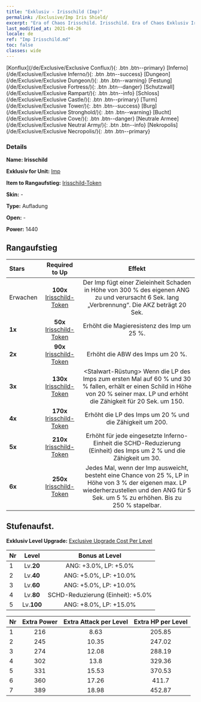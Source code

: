 ```yaml
---
title: "Exklusiv - Irisschild (Imp)"
permalink: /Exclusive/Imp Iris Shield/
excerpt: "Era of Chaos Irisschild. Irisschild. Era of Chaos Exklusiv Irisschild. Imp Exklusiv."
last_modified_at: 2021-04-26
locale: de
ref: "Imp Irisschild.md"
toc: false
classes: wide
---
```

 [Konflux](/de/Exclusive/Exclusive Conflux/){: .btn .btn--primary} [Inferno](/de/Exclusive/Exclusive Inferno/){: .btn .btn--success} [Dungeon](/de/Exclusive/Exclusive Dungeon/){: .btn .btn--warning} [Festung](/de/Exclusive/Exclusive Fortress/){: .btn .btn--danger} [Schutzwall](/de/Exclusive/Exclusive Rampart/){: .btn .btn--info} [Schloss](/de/Exclusive/Exclusive Castle/){: .btn .btn--primary} [Turm](/de/Exclusive/Exclusive Tower/){: .btn .btn--success} [Burg](/de/Exclusive/Exclusive Stronghold/){: .btn .btn--warning} [Bucht](/de/Exclusive/Exclusive Cove/){: .btn .btn--danger} [Neutrale Armee](/de/Exclusive/Exclusive Neutral Army/){: .btn .btn--info} [Nekropolis](/de/Exclusive/Exclusive Necropolis/){: .btn .btn--primary} 

### Details
 **Name: Irisschild** 

 **Exklusiv for Unit:** [Imp](/de/units/Imp/) 

 **Item to Rangaufstieg:** [Irisschild-Token](/ItemsDE/con_913/)

 **Skin:** -

 **Type:** Aufladung

 **Open:** -

 **Power:** 1440

## Rangaufstieg

  |     Stars    |  Required to Up | Effekt |
  |:-------------|:---------------:|:---------------:|
  |  Erwachen  | **100x** [Irisschild-Token](/ItemsDE/con_913/) | <Flammenzunge> Der Imp fügt einer Zieleinheit Schaden in Höhe von 300 % des eigenen ANG zu und verursacht 6 Sek. lang „Verbrennung“. Die AKZ beträgt 20 Sek. |
  | **1x** <i class="fas fa-star"/> | **50x** [Irisschild-Token](/ItemsDE/con_913/) | Erhöht die Magieresistenz des Imp um 25 %. |
  | **2x** <i class="fas fa-star"/> | **90x** [Irisschild-Token](/ItemsDE/con_913/) | Erhöht die ABW des Imps um 20 %. |
  | **3x** <i class="fas fa-star"/> | **130x** [Irisschild-Token](/ItemsDE/con_913/) | <Stalwart-Rüstung> Wenn die LP des Imps zum ersten Mal auf 60 % und 30 % fallen, erhält er einen Schild in Höhe von 20 % seiner max. LP und erhöht die Zähigkeit für 20 Sek. um 150. |
  | **4x** <i class="fas fa-star"/> | **170x** [Irisschild-Token](/ItemsDE/con_913/) | Erhöht die LP des Imps um 20 % und die Zähigkeit um 200. |
  | **5x** <i class="fas fa-star"/> | **210x** [Irisschild-Token](/ItemsDE/con_913/) | Erhöht für jede eingesetzte Inferno-Einheit die SCHD-Reduzierung (Einheit) des Imps um 2 % und die Zähigkeit um 30. |
  | **6x** <i class="fas fa-star"/> | **250x** [Irisschild-Token](/ItemsDE/con_913/) | <Flexible Form> Jedes Mal, wenn der Imp ausweicht, besteht eine Chance von 25 %, LP in Höhe von 3 % der eigenen max. LP wiederherzustellen und den ANG für 5 Sek. um 5 % zu erhöhen. Bis zu 250 % stapelbar. |


## Stufenaufst.
 **Exklusiv Level Upgrade:** [Exclusive Upgrade Cost Per Level](/Exclusive/ExclusiveUpgradeCostPerLevel/)

  |  Nr  |   Level  | Bonus at Level |
  |:-----|:--------:|:--------------:|
  | 1 | Lv.**20** | ANG: +3.0%, LP: +5.0% |
  | 2 | Lv.**40** | ANG: +5.0%, LP: +10.0% |
  | 3 | Lv.**60** | ANG: +5.0%, LP: +10.0% |
  | 4 | Lv.**80** | SCHD-Reduzierung (Einheit): +5.0% |
  | 5 | Lv.**100** | ANG: +8.0%, LP: +15.0% |


  |  Nr  |  Extra Power | Extra Attack per Level | Extra HP per Level |
  |:-----|:--------:|:--------:|:--------:|
  | 1 | 216 | 8.63 | 205.85 |
  | 2 | 245 | 10.35 | 247.02 |
  | 3 | 274 | 12.08 | 288.19 |
  | 4 | 302 | 13.8 | 329.36 |
  | 5 | 331 | 15.53 | 370.53 |
  | 6 | 360 | 17.26 | 411.7 |
  | 7 | 389 | 18.98 | 452.87 |



